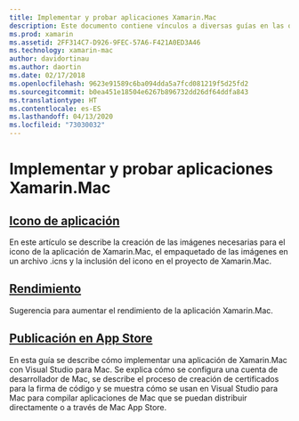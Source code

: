 ```yaml
---
title: Implementar y probar aplicaciones Xamarin.Mac
description: Este documento contiene vínculos a diversas guías en las que se describe cómo implementar y probar aplicaciones Xamarin.Mac. Las guías de los vínculos tratan sobre los iconos de aplicación, el rendimiento y la publicación en App Store.
ms.prod: xamarin
ms.assetid: 2FF314C7-D926-9FEC-57A6-F421A0ED3A46
ms.technology: xamarin-mac
author: davidortinau
ms.author: daortin
ms.date: 02/17/2018
ms.openlocfilehash: 9623e91589c6ba094dda5a7fcd081219f5d25fd2
ms.sourcegitcommit: b0ea451e18504e6267b896732dd26df64ddfa843
ms.translationtype: HT
ms.contentlocale: es-ES
ms.lasthandoff: 04/13/2020
ms.locfileid: "73030032"
---
```

# <a name="deploying-and-testing-xamarinmac-apps"></a>Implementar y probar aplicaciones Xamarin.Mac

## <a name="application-icon"></a>[Icono de aplicación](app-icon.md)

En este artículo se describe la creación de las imágenes necesarias para el icono de la aplicación de Xamarin.Mac, el empaquetado de las imágenes en un archivo .icns y la inclusión del icono en el proyecto de Xamarin.Mac.

## <a name="performance"></a>[Rendimiento](performance.md)

Sugerencia para aumentar el rendimiento de la aplicación Xamarin.Mac.

## <a name="publishing-to-the-app-store"></a>[Publicación en App Store](publishing-to-the-app-store/index.md)

En esta guía se describe cómo implementar una aplicación de Xamarin.Mac con Visual Studio para Mac. Se explica cómo se configura una cuenta de desarrollador de Mac, se describe el proceso de creación de certificados para la firma de código y se muestra cómo se usan en Visual Studio para Mac para compilar aplicaciones de Mac que se puedan distribuir directamente o a través de Mac App Store.
